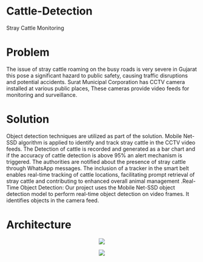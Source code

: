 # Cattle-Detection
Stray Cattle Monitoring 
# Problem 
The issue of stray cattle roaming on the busy roads is very severe in Gujarat this  pose a significant hazard to public safety, causing traffic disruptions and potential accidents.
Surat Municipal Corporation has CCTV camera installed at various public places, These cameras provide video feeds for monitoring and surveillance.

# Solution
Object detection techniques are utilized as part of the solution. Mobile Net-SSD algorithm is applied to identify and track stray cattle in the  CCTV video feeds.
The Detection of cattle is recorded and generated as a bar chart and if the accuracy of cattle detection is above 95% an alert mechanism is triggered. The authorities are notified about the presence of stray cattle through WhatsApp messages. The inclusion of a tracker in the smart belt enables real-time tracking of cattle locations, facilitating prompt retrieval of stray cattle and contributing to enhanced overall animal management .Real-Time Object Detection: Our project uses the Mobile Net-SSD object detection model to perform real-time object detection on video frames. It identifies objects in the camera feed.


# Architecture 
<p align="Center">
  <img src="https://github.com/AashikaShravani/Gujarat-Cattle-Detection/assets/140937457/e21b2cbf-2b8b-45fb-8e8a-9547755d74c0" >
</p>

<p align="Center">
  <img src="https://github.com/AashikaShravani/Gujarat-Cattle-Detection/assets/140937457/75f30c66-f09e-4bc4-806e-e6749ee762f8" >
</p>


